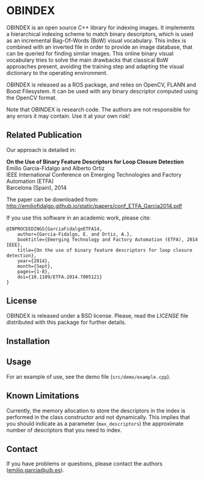 # OBINDEX

OBINDEX is an open source C++ library for indexing images. It implements a hierarchical indexing scheme to match binary descriptors, which is used as an incremental Bag-Of-Words (BoW) visual vocabulary. This index is combined with an inverted file in order to provide an image database, that can be queried for finding similar images. This online binary visual vocabulary tries to solve the main drawbacks that classical BoW approaches present, avoiding the training step and adapting the visual dictionary to the operating environment.

OBINDEX is released as a ROS package, and relies on OpenCV, FLANN and Boost Filesystem. It can be used with any binary descriptor computed using the OpenCV format.

Note that OBINDEX is research code. The authors are not responsible for any errors it may contain. Use it at your own risk!

## Related Publication

Our approach is detailed in:

**On the Use of Binary Feature Descriptors for Loop Closure Detection**     
Emilio Garcia-Fidalgo and Alberto Ortiz     
IEEE International Conference on Emerging Technologies and Factory Automation (ETFA)     
Barcelona (Spain), 2014

The paper can be downloaded from: http://emiliofidalgo.github.io/static/papers/conf_ETFA_Garcia2014.pdf

If you use this software in an academic work, please cite:

	@INPROCEEDINGS{GarciaFidalgoETFA14,
		author={Garcia-Fidalgo, E. and Ortiz, A.}, 
		booktitle={Emerging Technology and Factory Automation (ETFA), 2014 IEEE},
		title={On the use of binary feature descriptors for loop closure detection},
		year={2014},
		month={Sept},
		pages={1-8},
		doi={10.1109/ETFA.2014.7005121}
	}

## License

OBINDEX is released under a BSD license. Please, read the *LICENSE* file distributed with this package for further details.

## Installation

## Usage

For an example of use, see the demo file (`src/demo/example.cpp`).

## Known Limitations

Currently, the memory allocation to store the descriptors in the index is performed in the class constructor and not dynamically. This implies that you should indicate as a parameter (`max_descriptors`) the approximate number of descriptors that you need to index.

## Contact

If you have problems or questions, please contact the authors (emilio.garcia@uib.es).
